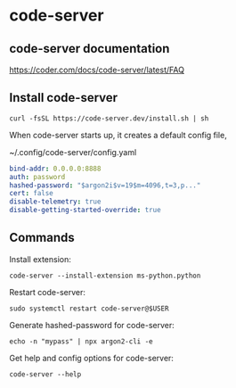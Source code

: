 # code-server

## code-server documentation

<https://coder.com/docs/code-server/latest/FAQ>

## Install code-server

`curl -fsSL https://code-server.dev/install.sh | sh`

When code-server starts up, it creates a default config file,

~/.config/code-server/config.yaml

```yaml
bind-addr: 0.0.0.0:8888
auth: password
hashed-password: "$argon2i$v=19$m=4096,t=3,p..."
cert: false
disable-telemetry: true
disable-getting-started-override: true
```

## Commands

Install extension:

`code-server --install-extension ms-python.python`

Restart code-server:

`sudo systemctl restart code-server@$USER`

Generate hashed-password for code-server:

`echo -n "mypass" | npx argon2-cli -e`

Get help and config options for code-server:

`code-server --help`
